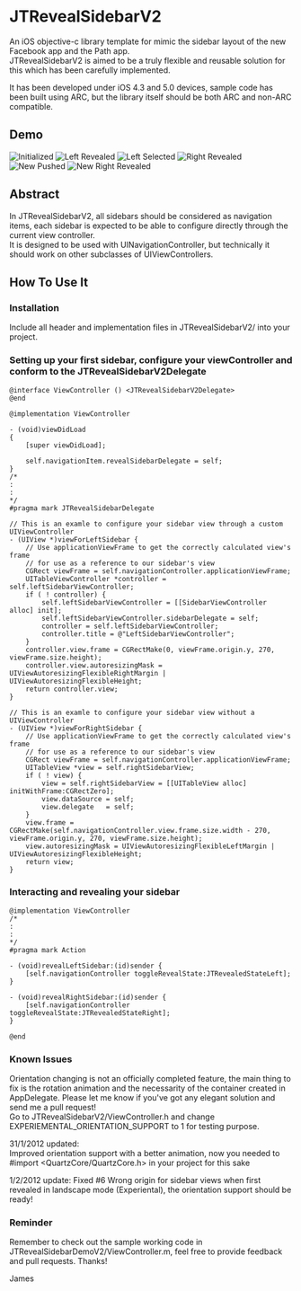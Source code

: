 JTRevealSidebarV2
===============

An iOS objective-c library template for mimic the sidebar layout of the new Facebook app and the Path app.  
JTRevealSidebarV2 is aimed to be a truly flexible and reusable solution for this which has been carefully implemented.  

It has been developed under iOS 4.3 and 5.0 devices, sample code has been built using ARC, but the library itself should be both ARC and non-ARC compatible.

Demo
----
![Initialized](https://github.com/mystcolor/JTRevealSidebarDemo/raw/JTRevealSidebarV2/demo1.png)
![Left Revealed](https://github.com/mystcolor/JTRevealSidebarDemo/raw/JTRevealSidebarV2/demo2.png)
![Left Selected](https://github.com/mystcolor/JTRevealSidebarDemo/raw/JTRevealSidebarV2/demo3.png)
![Right Revealed](https://github.com/mystcolor/JTRevealSidebarDemo/raw/JTRevealSidebarV2/demo4.png)
![New Pushed](https://github.com/mystcolor/JTRevealSidebarDemo/raw/JTRevealSidebarV2/demo5.png)
![New Right Revealed](https://github.com/mystcolor/JTRevealSidebarDemo/raw/JTRevealSidebarV2/demo6.png)

Abstract
--------

In JTRevealSidebarV2, all sidebars should be considered as navigation items, each sidebar is expected to be able to configure directly through the current view controller.  
It is designed to be used with UINavigationController, but technically it should work on other subclasses of UIViewControllers.

How To Use It
-------------

### Installation

Include all header and implementation files in JTRevealSidebarV2/ into your project. 

### Setting up your first sidebar, configure your viewController and conform to the JTRevealSidebarV2Delegate

    @interface ViewController () <JTRevealSidebarV2Delegate>
    @end

    @implementation ViewController

    - (void)viewDidLoad
    {
        [super viewDidLoad];

        self.navigationItem.revealSidebarDelegate = self;
    }
    /*
    :
    :
    */
    #pragma mark JTRevealSidebarDelegate

    // This is an examle to configure your sidebar view through a custom UIViewController
    - (UIView *)viewForLeftSidebar {
        // Use applicationViewFrame to get the correctly calculated view's frame
        // for use as a reference to our sidebar's view 
        CGRect viewFrame = self.navigationController.applicationViewFrame;
        UITableViewController *controller = self.leftSidebarViewController;
        if ( ! controller) {
            self.leftSidebarViewController = [[SidebarViewController alloc] init];
            self.leftSidebarViewController.sidebarDelegate = self;
            controller = self.leftSidebarViewController;
            controller.title = @"LeftSidebarViewController";
        }
        controller.view.frame = CGRectMake(0, viewFrame.origin.y, 270, viewFrame.size.height);
        controller.view.autoresizingMask = UIViewAutoresizingFlexibleRightMargin | UIViewAutoresizingFlexibleHeight;
        return controller.view;
    }

    // This is an examle to configure your sidebar view without a UIViewController
    - (UIView *)viewForRightSidebar {
        // Use applicationViewFrame to get the correctly calculated view's frame
        // for use as a reference to our sidebar's view 
        CGRect viewFrame = self.navigationController.applicationViewFrame;
        UITableView *view = self.rightSidebarView;
        if ( ! view) {
            view = self.rightSidebarView = [[UITableView alloc] initWithFrame:CGRectZero];
            view.dataSource = self;
            view.delegate   = self;
        }
        view.frame = CGRectMake(self.navigationController.view.frame.size.width - 270, viewFrame.origin.y, 270, viewFrame.size.height);
        view.autoresizingMask = UIViewAutoresizingFlexibleLeftMargin | UIViewAutoresizingFlexibleHeight;
        return view;
    }

### Interacting and revealing your sidebar

    @implementation ViewController
    /*
    :
    :
    */
    #pragma mark Action

    - (void)revealLeftSidebar:(id)sender {
        [self.navigationController toggleRevealState:JTRevealedStateLeft];
    }

    - (void)revealRightSidebar:(id)sender {
        [self.navigationController toggleRevealState:JTRevealedStateRight];
    }

    @end

### Known Issues

Orientation changing is not an officially completed feature, the main thing to fix is the rotation animation and the necessarity of the container created in AppDelegate. Please let me know if you've got any elegant solution and send me a pull request!  
Go to JTRevealSidebarV2/ViewController.h and change EXPERIEMENTAL_ORIENTATION_SUPPORT to 1 for testing purpose.

31/1/2012 updated:  
Improved orientation support with a better animation, now you needed to #import &lt;QuartzCore/QuartzCore.h&gt; in your project for this sake

1/2/2012 update:
Fixed #6 Wrong origin for sidebar views when first revealed in landscape mode (Experiental), the orientation support should be ready!


### Reminder

Remember to check out the sample working code in JTRevealSidebarDemoV2/ViewController.m, feel free to provide feedback and pull requests. Thanks!

James

